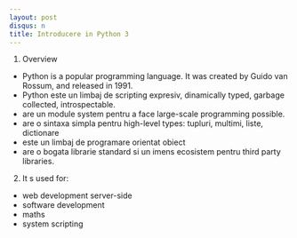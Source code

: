 ```yaml
---
layout: post
disqus: n
title: Introducere in Python 3
---
```


1. Overview

- Python is a popular programming language. It was created by Guido van Rossum, and released in 1991.
- Python este un limbaj de scripting expresiv, dinamically typed, garbage collected, introspectable.
- are un module system pentru a face large-scale programming possible.
- are o sintaxa simpla pentru high-level types: tupluri, multimi, liste, dictionare
- este un limbaj de programare orientat obiect
- are o bogata librarie standard si un imens ecosistem pentru third party libraries.

2. It s used for:
- web development server-side
- software development
- maths
- system scripting
